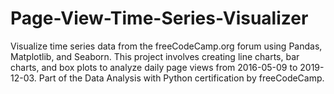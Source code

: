 # Page-View-Time-Series-Visualizer
Visualize time series data from the freeCodeCamp.org forum using Pandas, Matplotlib, and Seaborn. This project involves creating line charts, bar charts, and box plots to analyze daily page views from 2016-05-09 to 2019-12-03. Part of the Data Analysis with Python certification by freeCodeCamp. 
